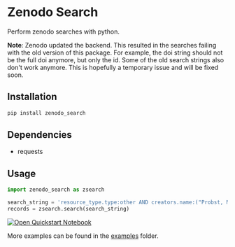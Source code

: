# Zenodo Search

Perform zenodo searches with python.

**Note**: Zenodo updated the backend. This resulted in the searches failing with the old version of this package. 
For example, the doi string should not be the full doi anymore, but only the id. Some of the old search strings 
also don't work anymore. This is hopefully a temporary issue and will be fixed soon.

## Installation

```bash
pip install zenodo_search
```

## Dependencies

- requests

## Usage

```python
import zenodo_search as zsearch

search_string = 'resource_type.type:other AND creators.name:("Probst, Matthias")'
records = zsearch.search(search_string)
```
[![Open Quickstart Notebook](https://colab.research.google.com/assets/colab-badge.svg)](https://colab.research.google.com/github/matthiasprobst/zenodo_search/blob/main/examples/example.ipynb)

More examples can be found in the [examples](examples/example.ipynb) folder.
